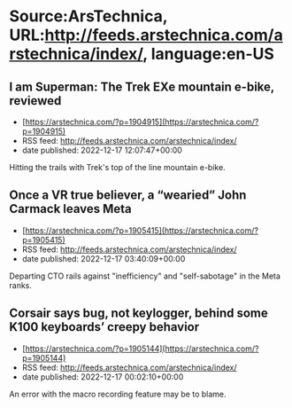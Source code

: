 # Source:ArsTechnica, URL:http://feeds.arstechnica.com/arstechnica/index/, language:en-US

## I am Superman: The Trek EXe mountain e-bike, reviewed
 - [https://arstechnica.com/?p=1904915](https://arstechnica.com/?p=1904915)
 - RSS feed: http://feeds.arstechnica.com/arstechnica/index/
 - date published: 2022-12-17 12:07:47+00:00

Hitting the trails with Trek's top of the line mountain e-bike.

## Once a VR true believer, a “wearied” John Carmack leaves Meta
 - [https://arstechnica.com/?p=1905415](https://arstechnica.com/?p=1905415)
 - RSS feed: http://feeds.arstechnica.com/arstechnica/index/
 - date published: 2022-12-17 03:40:09+00:00

Departing CTO rails against "inefficiency" and "self-sabotage" in the Meta ranks.

## Corsair says bug, not keylogger, behind some K100 keyboards’ creepy behavior
 - [https://arstechnica.com/?p=1905144](https://arstechnica.com/?p=1905144)
 - RSS feed: http://feeds.arstechnica.com/arstechnica/index/
 - date published: 2022-12-17 00:02:10+00:00

An error with the macro recording feature may be to blame.

